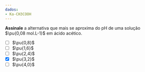 ```yaml
---
dados:
- Ka-CH3COOH
---
```


**Assinale** a alternativa que mais se aproxima do pH de uma solução $\pu{0,08 mol.L-1}$ em ácido acético.

- [ ] $\pu{0,8}$
- [ ] $\pu{1,6}$
- [ ] $\pu{2,4}$
- [x] $\pu{3,2}$
- [ ] $\pu{4,0}$
